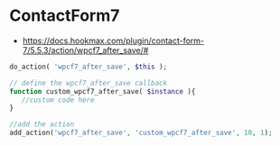 # ContactForm7

* https://docs.hookmax.com/plugin/contact-form-7/5.5.3/action/wpcf7_after_save/#

```php
do_action( 'wpcf7_after_save', $this );

```

```php
// define the wpcf7_after_save callback 
function custom_wpcf7_after_save( $instance ){ 
   //custom code here
} 

//add the action 
add_action('wpcf7_after_save', 'custom_wpcf7_after_save', 10, 1);
```



